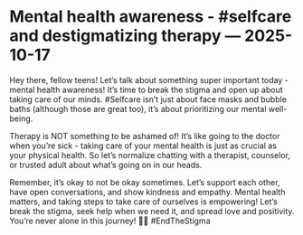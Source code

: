# Mental health awareness - #selfcare and destigmatizing therapy — 2025-10-17

Hey there, fellow teens! Let’s talk about something super important today - mental health awareness! It’s time to break the stigma and open up about taking care of our minds. #Selfcare isn’t just about face masks and bubble baths (although those are great too), it’s about prioritizing our mental well-being.

Therapy is NOT something to be ashamed of! It’s like going to the doctor when you’re sick - taking care of your mental health is just as crucial as your physical health. So let’s normalize chatting with a therapist, counselor, or trusted adult about what’s going on in our heads.

Remember, it’s okay to not be okay sometimes. Let’s support each other, have open conversations, and show kindness and empathy. Mental health matters, and taking steps to take care of ourselves is empowering! Let’s break the stigma, seek help when we need it, and spread love and positivity. You’re never alone in this journey! 💪💕 #EndTheStigma